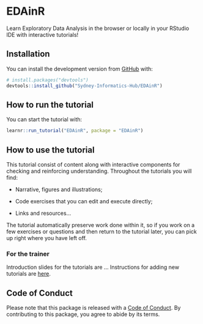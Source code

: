 # EDAinR

Learn Exploratory Data Analysis in the browser or locally in your RStudio IDE with interactive tutorials!

## Installation

You can install the development version from [GitHub](https://github.com/) with:

``` r
# install.packages("devtools")
devtools::install_github("Sydney-Informatics-Hub/EDAinR")
```

## How to run the tutorial

You can start the tutorial with:

``` r
learnr::run_tutorial("EDAinR", package = "EDAinR")
```

## How to use the tutorial

This tutorial consist of content along with interactive components for checking and reinforcing understanding. Throughout the tutorials you will find:

-   Narrative, figures and illustrations;

-   Code exercises that you can edit and execute directly;

-   Links and resources...

The tutorial automatically preserve work done within it, so if you work on a few exercises or questions and then return to the tutorial later, you can pick up right where you have left off.

### For the trainer

Introduction slides for the tutorials are ...
Instructions for adding new tutorials are [here](https://education.rstudio.com/blog/2020/09/delivering-learnr-tutorials-in-a-package/).

## Code of Conduct

Please note that this package is released with a [Code of Conduct](https://pages.github.sydney.edu.au/informatics/sih_codeofconduct/). By contributing to this package, you agree to abide by its terms.